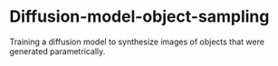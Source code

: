 # Diffusion-model-object-sampling
Training a diffusion model to synthesize images of objects that were generated parametrically.
